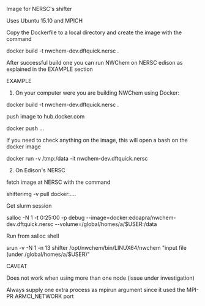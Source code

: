 Image for NERSC's shifter

Uses Ubuntu 15.10 and MPICH

Copy the Dockerfile to a local directory and create the image with the command
 
 docker build -t nwchem-dev.dftquick.nersc .
 
After successful build one you can run NWChem on NERSC edison as explained in the EXAMPLE section


EXAMPLE

1) On your computer were you are building NWChem using Docker:
 
 docker build -t nwchem-dev.dftquick.nersc .

push image to hub.docker.com

 docker push ...

If you need to check anything on the image, this will open a bash on the docker image

 docker run  -v /tmp:/data -it nwchem-dev.dftquick.nersc 

2) On Edison's NERSC

fetch image at NERSC with the command

 shifterimg -v pull docker:....

Get slurm session

 salloc -N 1 -t 0:25:00 -p debug --image=docker:edoapra/nwchem-dev.dftquick.nersc --volume=/global/homes/a/$USER:/data

Run from salloc shell

 srun -v -N 1 -n 13 shifter /opt/nwchem/bin/LINUX64/nwchem "input file (under /global/homes/a/$USER)"

CAVEAT

 Does not work when using more than one node (issue under investigation)
 
 Always supply one extra process as mpirun argument since it used the MPI-PR ARMCI_NETWORK port
